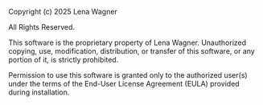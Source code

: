 Copyright (c) 2025 Lena Wagner

All Rights Reserved.

This software is the proprietary property of Lena Wagner.
Unauthorized copying, use, modification, distribution, or transfer of this software,
or any portion of it, is strictly prohibited.

Permission to use this software is granted only to the authorized user(s)
under the terms of the End-User License Agreement (EULA) provided during installation.